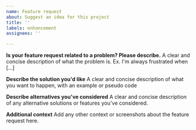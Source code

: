 ```yaml
---
name: Feature request
about: Suggest an idea for this project
title: ''
labels: enhancement
assignees: ''

---
```


**Is your feature request related to a problem? Please describe.**
A clear and concise description of what the problem is. Ex. I'm always frustrated when [...]

**Describe the solution you'd like**
A clear and concise description of what you want to happen, with an example or pseudo code

**Describe alternatives you've considered**
A clear and concise description of any alternative solutions or features you've considered.

**Additional context**
Add any other context or screenshots about the feature request here.
